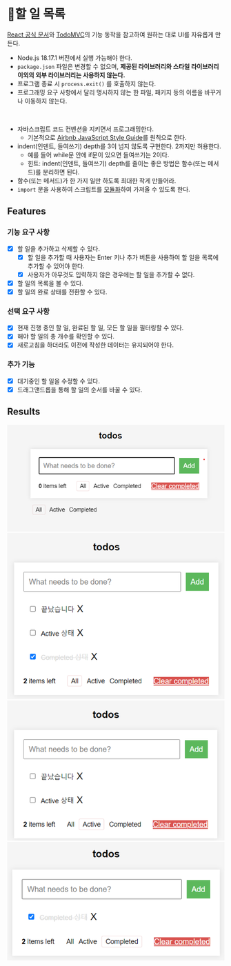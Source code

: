 # 📖할 일 목록

[React 공식 문서](https://ko.react.dev/)와 [TodoMVC](https://todomvc.com/examples/react/dist/)의 기능 동작을 참고하여 원하는 대로 UI를 자유롭게 만든다.

- Node.js 18.17.1 버전에서 실행 가능해야 한다. 
- `package.json` 파일은 변경할 수 없으며, __제공된 라이브러리와 스타일 라이브러리 이외의 외부 라이브러리는 사용하지 않는다.__ 
- 프로그램 종료 시 `process.exit()` 를 호출하지 않는다. 
- 프로그래밍 요구 사항에서 달리 명시하지 않는 한 파일, 패키지 등의 이름을 바꾸거나 이동하지 않는다.

<br/>

- 자바스크립트 코드 컨벤션을 지키면서 프로그래밍한다. 
  - 기본적으로 [Airbnb JavaScript Style Guide](https://github.com/airbnb/javascript)를 원칙으로 한다.
- indent(인덴트, 들여쓰기) depth를 3이 넘지 않도록 구현한다. 2까지만 허용한다.
  - 예를 들어 while문 안에 if문이 있으면 들여쓰기는 2이다.
  - 힌트: indent(인덴트, 들여쓰기) depth를 줄이는 좋은 방법은 함수(또는 메서드)를 분리하면 된다.
- 함수(또는 메서드)가 한 가지 일만 하도록 최대한 작게 만들어라.
- `import` 문을 사용하여 스크립트를 [모듈화](https://developer.mozilla.org/ko/docs/Web/JavaScript/Guide/Modules)하여 가져올 수 있도록 한다.

## Features

### 기능 요구 사항
- [x] 할 일을 추가하고 삭제할 수 있다.
  - [x] 할 일을 추가할 때 사용자는 Enter 키나 추가 버튼을 사용하여 할 일을 목록에 추가할 수 있어야 한다.
  - [x] 사용자가 아무것도 입력하지 않은 경우에는 할 일을 추가할 수 없다.
- [x] 할 일의 목록을 볼 수 있다.
- [x] 할 일의 완료 상태를 전환할 수 있다.

### 선택 요구 사항
- [x] 현재 진행 중인 할 일, 완료된 할 일, 모든 할 일을 필터링할 수 있다.
- [x] 해야 할 일의 총 개수를 확인할 수 있다.
- [x] 새로고침을 하더라도 이전에 작성한 데이터는 유지되어야 한다.

### 추가 기능
- [x] 대기중인 할 일을 수정할 수 있다.
- [x] 드래그앤드롭을 통해 할 일의 순서를 바꿀 수 있다.

## Results
![image1](./public/images/image1.png)
![image2](./public/images/image2.png)
![image3](./public/images/image3.png)
![image4](./public/images/image4.png)